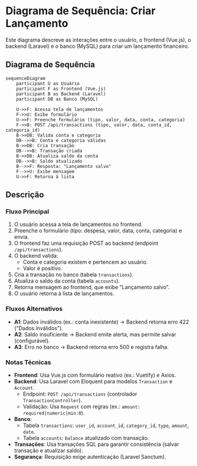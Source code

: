 # Diagrama de Sequência: Criar Lançamento

Este diagrama descreve as interações entre o usuário, o frontend (Vue.js), o backend (Laravel) e o banco (MySQL) para criar um lançamento financeiro.

## Diagrama de Sequência

```mermaid
sequenceDiagram
    participant U as Usuário
    participant F as Frontend (Vue.js)
    participant B as Backend (Laravel)
    participant DB as Banco (MySQL)

    U->>F: Acessa tela de lançamentos
    F->>U: Exibe formulário
    U->>F: Preenche formulário (tipo, valor, data, conta, categoria)
    F->>B: POST /api/transactions (tipo, valor, data, conta_id, categoria_id)
    B->>DB: Valida conta e categoria
    DB-->>B: Conta e categoria válidas
    B->>DB: Cria transação
    DB-->>B: Transação criada
    B->>DB: Atualiza saldo da conta
    DB-->>B: Saldo atualizado
    B-->>F: Resposta: "Lançamento salvo"
    F-->>U: Exibe mensagem
    U->>F: Retorna à lista
```

## Descrição

### Fluxo Principal
1. O usuário acessa a tela de lançamentos no frontend.
2. Preenche o formulário (tipo: despesa, valor, data, conta, categoria) e envia.
3. O frontend faz uma requisição POST ao backend (endpoint `/api/transactions`).
4. O backend valida:
   - Conta e categoria existem e pertencem ao usuário.
   - Valor é positivo.
5. Cria a transação no banco (tabela `transactions`).
6. Atualiza o saldo da conta (tabela `accounts`).
7. Retorna mensagem ao frontend, que exibe "Lançamento salvo".
8. O usuário retorna à lista de lançamentos.

### Fluxos Alternativos
- **A1**: Dados inválidos (ex.: conta inexistente) → Backend retorna erro 422 ("Dados inválidos").
- **A2**: Saldo insuficiente → Backend emite alerta, mas permite salvar (configurável).
- **A3**: Erro no banco → Backend retorna erro 500 e registra falha.

### Notas Técnicas
- **Frontend**: Usa Vue.js com formulário reativo (ex.: Vuetify) e Axios.
- **Backend**: Usa Laravel com Eloquent para modelos `Transaction` e `Account`.
  - Endpoint: `POST /api/transactions` (controlador `TransactionController`).
  - Validação: Usa `Request` com regras (ex.: `amount: required|numeric|min:0`).
- **Banco**: 
  - Tabela `transactions`: `user_id`, `account_id`, `category_id`, `type`, `amount`, `date`.
  - Tabela `accounts`: `balance` atualizado com transação.
- **Transações**: Usa transações SQL para garantir consistência (salvar transação e atualizar saldo).
- **Segurança**: Requisição exige autenticação (Laravel Sanctum).